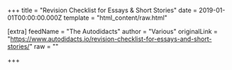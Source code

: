 
+++
title = "Revision Checklist for Essays & Short Stories"
date = 2019-01-01T00:00:00.000Z
template = "html_content/raw.html"

[extra]
feedName = "The Autodidacts"
author = "Various"
originalLink = "https://www.autodidacts.io/revision-checklist-for-essays-and-short-stories/"
raw = ""

+++

